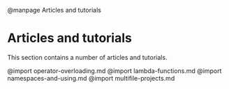 
@manpage Articles and tutorials

# Articles and tutorials

This section contains a number of articles and tutorials.

@import operator-overloading.md
@import lambda-functions.md
@import namespaces-and-using.md
@import multifile-projects.md

